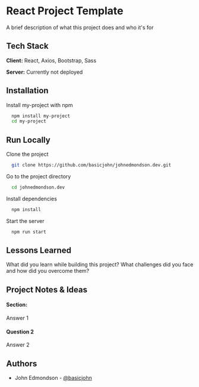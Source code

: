 # React Project Template

A brief description of what this project does and who it's for

## Tech Stack

**Client:** React, Axios, Bootstrap, Sass

**Server:** Currently not deployed

## Installation

Install my-project with npm

```bash
  npm install my-project
  cd my-project
```

## Run Locally

Clone the project

```bash
  git clone https://github.com/basicjohn/johnedmondson.dev.git
```

Go to the project directory

```bash
  cd johnedmondson.dev
```

Install dependencies

```bash
  npm install
```

Start the server

```bash
  npm run start
```

## Lessons Learned

What did you learn while building this project? What challenges did you face and how did you overcome them?

## Project Notes & Ideas

#### Section:

Answer 1

#### Question 2

Answer 2

## Authors

- John Edmondson - [@basicjohn](https://www.github.com/basicjohn)

<!-- ## Acknowledgements & Sources

- [Source - @basicjohn](https://www.github.com/basicjohn)
- [Acknowledgements - John Edmondson](https://www.github.com/basicjohn) -->
